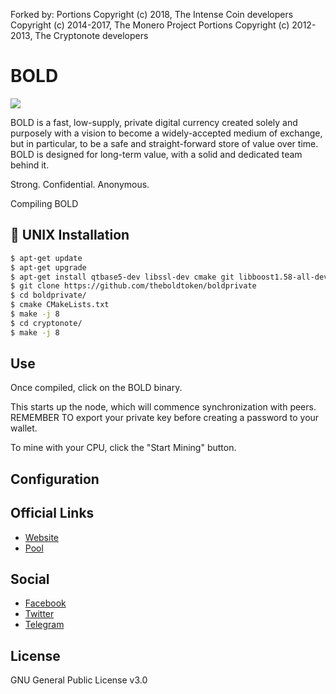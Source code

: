 Forked by:
Portions Copyright (c) 2018, The Intense Coin developers 
Copyright (c) 2014-2017, The Monero Project Portions 
Copyright (c) 2012-2013, The Cryptonote developers

# BOLD

<img src="https://www.boldprivate.network/ann_images/btctalksplash.png">

BOLD is a fast, low-supply, private digital currency created solely and purposely with a vision to become a widely-accepted medium of exchange, but in particular, to be a safe and straight-forward store of value over time. BOLD is designed for long-term value, with a solid and dedicated team behind it.

Strong. Confidential. Anonymous.

Compiling BOLD


## 💾 UNIX Installation


```bash
$ apt-get update
$ apt-get upgrade
$ apt-get install qtbase5-dev libssl-dev cmake git libboost1.58-all-dev build-essential g++
$ git clone https://github.com/theboldtoken/boldprivate
$ cd boldprivate/
$ cmake CMakeLists.txt
$ make -j 8
$ cd cryptonote/
$ make -j 8
```

## Use

Once compiled, click on the BOLD binary.

This starts up the node, which will commence synchronization with peers. REMEMBER TO export your private key before creating a password to your wallet.

To mine with your CPU, click the "Start Mining" button.

## Configuration


## Official Links
* [Website](https://www.boldprivate.network/)
* [Pool](http://pool.boldprivate.network)

## Social
* [Facebook]()
* [Twitter]()
* [Telegram]()

## License
GNU General Public License v3.0
